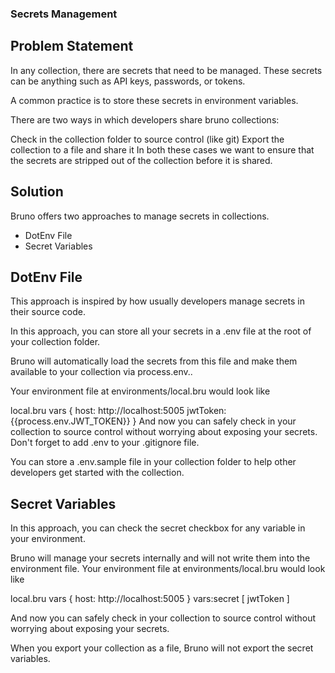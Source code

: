 ### Secrets Management

## Problem Statement

In any collection, there are secrets that need to be managed. These secrets can be anything such as API keys, passwords, or tokens.

A common practice is to store these secrets in environment variables.

There are two ways in which developers share bruno collections:

Check in the collection folder to source control (like git)
Export the collection to a file and share it
In both these cases we want to ensure that the secrets are stripped out of the collection before it is shared.

## Solution

Bruno offers two approaches to manage secrets in collections.

- DotEnv File
- Secret Variables

## DotEnv File

This approach is inspired by how usually developers manage secrets in their source code.

In this approach, you can store all your secrets in a .env file at the root of your collection folder.

Bruno will automatically load the secrets from this file and make them available to your collection via process.env.<secret-name>.

Your environment file at environments/local.bru would look like

local.bru
vars {
  host: http://localhost:5005
  jwtToken: {{process.env.JWT_TOKEN}}
}
And now you can safely check in your collection to source control without worrying about exposing your secrets. Don't forget to add .env to your .gitignore file.

You can store a .env.sample file in your collection folder to help other developers get started with the collection.

## Secret Variables

In this approach, you can check the secret checkbox for any variable in your environment.

Bruno will manage your secrets internally and will not write them into the environment file.
Your environment file at environments/local.bru would look like

local.bru
vars {
  host: http://localhost:5005
}
vars:secret [
  jwtToken
]
 
And now you can safely check in your collection to source control without worrying about exposing your secrets.

When you export your collection as a file, Bruno will not export the secret variables.